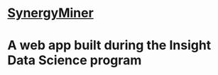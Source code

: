 # [SynergyMiner](http://synergyminer.me/)

# A web app built during the Insight Data Science program
